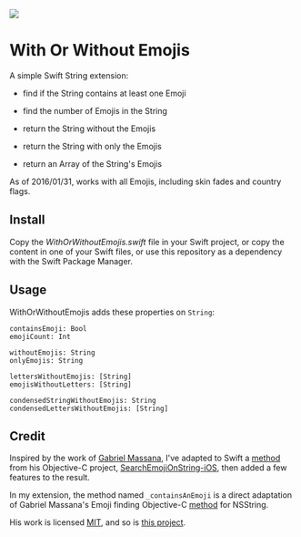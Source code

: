 ![](https://img.shields.io/badge/Swift-3-orange.svg?style=flat)

# With Or Without Emojis

A simple Swift String extension:

- find if the String contains at least one Emoji

- find the number of Emojis in the String

- return the String without the Emojis

- return the String with only the Emojis

- return an Array of the String's Emojis

As of 2016/01/31, works with all Emojis, including skin fades and country flags.

## Install

Copy the *WithOrWithoutEmojis.swift* file in your Swift project, or copy the content in one of your Swift files, or use this repository as a dependency with the Swift Package Manager.

## Usage

WithOrWithoutEmojis adds these properties on `String`:

```
containsEmoji: Bool
emojiCount: Int

withoutEmojis: String
onlyEmojis: String

lettersWithoutEmojis: [String]
emojisWithoutLetters: [String]

condensedStringWithoutEmojis: String
condensedLettersWithoutEmojis: [String]

```

## Credit

Inspired by the work of [Gabriel Massana](https://github.com/GabrielMassana), I've adapted to Swift a [method](https://github.com/GabrielMassana/SearchEmojiOnString-iOS/blob/master/SearchEmojiOnString-iOS/NSString%2BEMOEmoji.m#L15) from his Objective-C project, [SearchEmojiOnString-iOS](https://github.com/GabrielMassana/SearchEmojiOnString-iOS), then added a few features to the result.

In my extension, the method named `_containsAnEmoji` is a direct adaptation of Gabriel Massana's Emoji finding Objective-C [method](https://github.com/GabrielMassana/SearchEmojiOnString-iOS/blob/master/SearchEmojiOnString-iOS/NSString%2BEMOEmoji.m#L15) for NSString.

His work is licensed [MIT](https://github.com/GabrielMassana/SearchEmojiOnString-iOS/blob/master/LICENSE.md), and so is [this project](https://github.com/ericdke/WithOrWithoutEmojis/blob/master/LICENSE.md).
